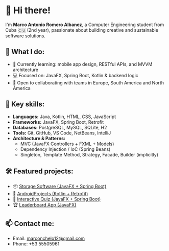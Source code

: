# 👋 Hi there!

I'm **Marco Antonio Romero Albanez**, a Computer Engineering student from Cuba 🇨🇺 (2nd year), passionate about building creative and sustainable software solutions.

## 🔧 What I do:
- 🌱 Currently learning: mobile app design, RESTful APIs, and MVVM architecture  
- 💻 Focused on: JavaFX, Spring Boot, Kotlin & backend logic  
- 🚀 Open to collaborating with teams in Europe, South America and North America  

## 🧠 Key skills:
- **Languages:** Java, Kotlin, HTML, CSS, JavaScript  
- **Frameworks:** JavaFX, Spring Boot, Retrofit  
- **Databases:** PostgreSQL, MySQL, SQLite, H2  
- **Tools:** Git, GitHub, VS Code, NetBeans, IntelliJ  
- **Architecture & Patterns:**  
  - MVC (JavaFX Controllers + FXML + Models)  
  - Dependency Injection / IoC (Spring Beans)  
  - Singleton, Template Method, Strategy, Facade, Builder (implicitly)

## 🛠 Featured projects:
- 📦 [Storage Software (JavaFX + Spring Boot)](https://github.com/MazMorr/Storage-Software-SpringBoot-Javafx.git)  
- 📱 [AndroidProjects (Kotlin + Retrofit)](https://github.com/MazMorr/All-my-Android-Applications.git)  
- 🧠 [Interactive Quiz (JavaFX + Spring Boot)](https://github.com/MazMorr/Quiz.git)  
- 🏆 [Leaderboard App (JavaFX)](https://github.com/MazMorr/Leaderboard-JavaFX.git)

## 📫 Contact me:
- Email: marconchelo12@gmail.com  
- Phone: +53 55505961
